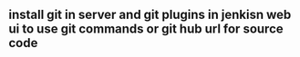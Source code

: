 ## install git in server and git plugins in jenkisn web ui to use git commands or git hub url for source code
